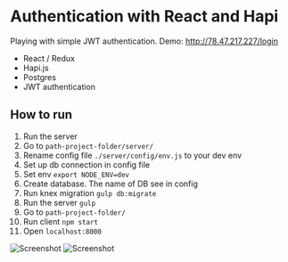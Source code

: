 # Authentication with React and Hapi

Playing with simple JWT authentication.
Demo: http://78.47.217.227/login

- React / Redux
- Hapi.js
- Postgres
- JWT authentication

## How to run
1. Run the server 
  1. Go to `path-project-folder/server/` 
  1. Rename config file `./server/config/env.js` to your dev env
  1. Set up db connection in config file
  1. Set env `export NODE_ENV=dev`
  1. Create database. The name of DB see in config
  1. Run knex migration `gulp db:migrate`
  1. Run the server `gulp`
1. Go to `path-project-folder/`
1. Run client `npm start`
1. Open `localhost:8000`

![Screenshot](https://dl.dropboxusercontent.com/u/52699014/git/react-auth.PNG)
![Screenshot](https://dl.dropboxusercontent.com/u/52699014/git/react-auth2.PNG)
